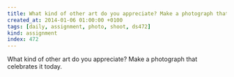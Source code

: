 ```yaml
---
title: What kind of other art do you appreciate? Make a photograph that celebrates it today.
created_at: 2014-01-06 01:00:00 +0100
tags: [daily, assignment, photo, shoot, ds472]
kind: assignment
index: 472
---
```


What kind of other art do you appreciate? Make a photograph that celebrates it today.
